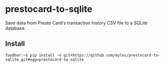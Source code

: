 # prestocard-to-sqlite

Save data from Presto Card's transaction history CSV file to a SQLite database.

## Install

```console
foo@bar:~$ pip install -e git+https://github.com/myles/prestocard-to-sqlite.git#egg=prestocard-to-sqlite
```
